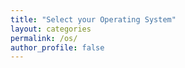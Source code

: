 ```yaml
---
title: "Select your Operating System"
layout: categories
permalink: /os/
author_profile: false
---
```

